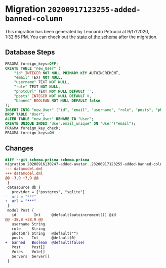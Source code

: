 # Migration `20200917123255-added-banned-column`

This migration has been generated by Leonardo Petrucci at 9/17/2020, 1:32:55 PM.
You can check out the [state of the schema](./schema.prisma) after the migration.

## Database Steps

```sql
PRAGMA foreign_keys=OFF;
CREATE TABLE "new_User" (
    "id" INTEGER NOT NULL PRIMARY KEY AUTOINCREMENT,
    "email" TEXT NOT NULL,
    "username" TEXT NOT NULL,
    "role" TEXT NOT NULL,
    "photoUrl" TEXT NOT NULL DEFAULT '',
    "posts" INTEGER NOT NULL DEFAULT 0,
    "banned" BOOLEAN NOT NULL DEFAULT false
);
INSERT INTO "new_User" ("id", "email", "username", "role", "posts", "photoUrl") SELECT "id", "email", "username", "role", "posts", "photoUrl" FROM "User";
DROP TABLE "User";
ALTER TABLE "new_User" RENAME TO "User";
CREATE UNIQUE INDEX "User.email_unique" ON "User"("email");
PRAGMA foreign_key_check;
PRAGMA foreign_keys=ON
```

## Changes

```diff
diff --git schema.prisma schema.prisma
migration 20200916130247-added-avatar..20200917123255-added-banned-column
--- datamodel.dml
+++ datamodel.dml
@@ -3,9 +3,9 @@
 }
 datasource db {
   provider = ["postgres", "sqlite"]
-  url = "***"
+  url = "***"
 }
 model Post {
   id        Int     @default(autoincrement()) @id
@@ -38,8 +38,9 @@
   username String
   role     String
   photoUrl String   @default("")
   posts    Int      @default(0)
+  banned   Boolean  @default(false)
   Post     Post[]
   Votes    Vote[]
   Servers  Server[]
 }
```


